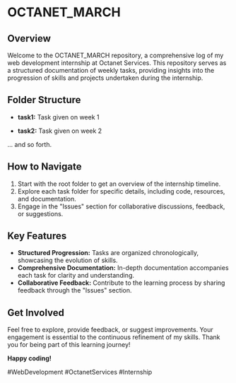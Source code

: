 # OCTANET_MARCH

## Overview

Welcome to the OCTANET_MARCH repository, a comprehensive log of my web development internship at Octanet Services. This repository serves as a structured documentation of weekly tasks, providing insights into the progression of skills and projects undertaken during the internship.

## Folder Structure

- **task1:** Task given on week 1

- **task2:** Task given on week 2

... and so forth.

## How to Navigate

1. Start with the root folder to get an overview of the internship timeline.
2. Explore each task folder for specific details, including code, resources, and documentation.
3. Engage in the "Issues" section for collaborative discussions, feedback, or suggestions.

## Key Features

- **Structured Progression:** Tasks are organized chronologically, showcasing the evolution of skills.
- **Comprehensive Documentation:** In-depth documentation accompanies each task for clarity and understanding.
- **Collaborative Feedback:** Contribute to the learning process by sharing feedback through the "Issues" section.

## Get Involved

Feel free to explore, provide feedback, or suggest improvements. Your engagement is essential to the continuous refinement of my skills. Thank you for being part of this learning journey!

**Happy coding!**

#WebDevelopment #OctanetServices #Internship
